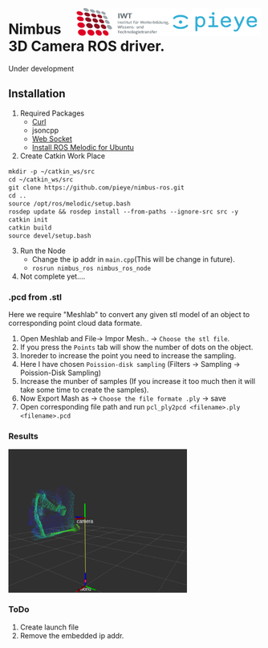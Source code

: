 <img src="./doc/images/PIEYE_Logo_RGB_POS.png" align="right"
     title="pieye logo" width="184" height="55">
<img src="./doc/images/IWT.png" align="right"
     title="IWT logo" width="184" height="55">

# Nimbus 3D Camera ROS driver.
Under development

## Installation

1. Required Packages
    * [Curl](https://github.com/curl/curl)
    * jsoncpp
    * [Web Socket](https://github.com/zaphoyd/websocketpp.git)
    * [Install ROS Melodic for Ubuntu](http://wiki.ros.org/melodic/Installation/Ubuntu)
2. Create Catkin Work Place

``` 
mkdir -p ~/catkin_ws/src
cd ~/catkin_ws/src
git clone https://github.com/pieye/nimbus-ros.git
cd ..
source /opt/ros/melodic/setup.bash
rosdep update && rosdep install --from-paths --ignore-src src -y
catkin init
catkin build
source devel/setup.bash
```
3. Run the Node
    * Change the ip addr in `main.cpp`(This will be change in future).
    * `rosrun nimbus_ros nimbus_ros_node`
4. Not complete yet....

### .pcd from .stl
Here we require "Meshlab" to convert any given stl model of an object to corresponding point cloud data formate.
1. Open Meshlab and File-> Impor Mesh.. -> `Choose the stl file`.
2. If you press the `Points` tab will show the number of dots on the object.
3. Inoreder to increase the point you need to increase the sampling.
4. Here I have chosen `Poission-disk sampling` (Filters -> Sampling -> Poission-Disk Sampling)
5. Increase the munber of samples (If you increase it too much then it will take some time to create the samples).
6. Now Export Mash as -> `Choose the file formate .ply` -> save
7. Open corresponding file path and run `pcl_ply2pcd <filename>.ply <filename>.pcd` 

### Results
<img src="./doc/images/rviz nimbus point cloud intensity mug.png" align="center"
     title="test 1" width="356" height="286">

### ToDo
1. Create launch file
2. Remove the embedded ip addr. 